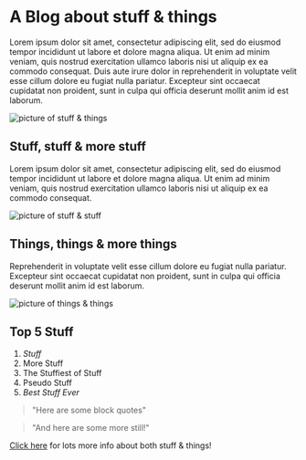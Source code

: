 # A Blog about stuff & things

Lorem ipsum dolor sit amet, consectetur adipiscing elit, sed do eiusmod tempor incididunt ut labore et dolore magna aliqua. Ut enim ad minim veniam, quis nostrud exercitation ullamco laboris nisi ut aliquip ex ea commodo consequat. Duis aute irure dolor in reprehenderit in voluptate velit esse cillum dolore eu fugiat nulla pariatur. Excepteur sint occaecat cupidatat non proident, sunt in culpa qui officia deserunt mollit anim id est laborum.

![picture of stuff & things](http://lorempixel.com/400/200/)

## Stuff, stuff & more stuff

Lorem ipsum dolor sit amet, consectetur adipiscing elit, sed do eiusmod tempor incididunt ut labore et dolore magna aliqua. Ut enim ad minim veniam, quis nostrud exercitation ullamco laboris nisi ut aliquip ex ea commodo consequat.

![picture of stuff & stuff](http://lorempixel.com/400/200/)

## Things, things & more things

Reprehenderit in voluptate velit esse cillum dolore eu fugiat nulla pariatur. Excepteur sint occaecat cupidatat non proident, sunt in culpa qui officia deserunt mollit anim id est laborum.

![picture of things & things](http://lorempixel.com/400/200/)

## Top 5 Stuff
1. _Stuff_
2. More Stuff
3. The Stuffiest of Stuff
4. Pseudo Stuff
5. *Best Stuff Ever*


>"Here are some block quotes"

>"And here are some more still!"

[Click here](https://loremipsumgenerator.com/) for lots more info about both stuff & things!
